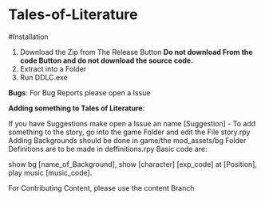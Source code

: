 # Tales-of-Literature
#Installation
  1. Download the Zip from The Release Button **Do not download From the code Button and do not download the source code.**
  2. Extract into a Folder
  3. Run DDLC.exe

**Bugs**:
 For Bug Reports please open a Issue
 
 **Adding something to Tales of Literature**:
 
  If you have Suggestions make open a Issue an name [Suggestion] -
  To add something to the story, go into the game Folder and edit the File story.rpy
  Adding Backgrounds should be done in game/the mod_assets/bg Folder
  Definitions are to be made in deffinitions.rpy
  Basic code are:
 
  show bg [name_of_Background],
  show [character] [exp_code] at [Position],
  play music [music_code].
  
  For Contributing Content, please use the content Branch
